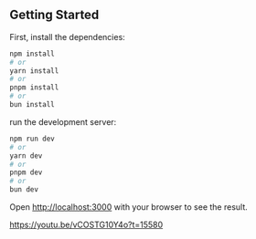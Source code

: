 ## Getting Started

First, install the dependencies:

```bash
npm install
# or
yarn install
# or
pnpm install
# or
bun install
```

run the development server:

```bash
npm run dev
# or
yarn dev
# or
pnpm dev
# or
bun dev
```

Open [http://localhost:3000](http://localhost:3000) with your browser to see the result.

https://youtu.be/vCOSTG10Y4o?t=15580
